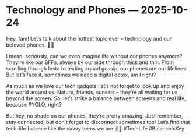 # Technology and Phones — 2025-10-24

Hey, fam! Let’s talk about the hottest topic ever – technology and our beloved phones. 📱💥

I mean, seriously, can we even imagine life without our phones anymore? They’re like our BFFs, always by our side through thick and thin. From scrolling through Insta to texting squad gossip, our phones are our lifelines. But let’s face it, sometimes we need a digital detox, am I right?

As much as we love our tech gadgets, let’s not forget to look up and enjoy the world around us. Nature, friends, sunsets – they’re all waiting for us beyond the screen. So, let’s strike a balance between screens and real life, because #YOLO, right?

But hey, no shade on our phones, they’re pretty amazing. Just remember, stay connected, but don’t forget to disconnect sometimes too! Let’s find that tech-life balance like the savvy teens we are.✌️📱 #TechLife #BalanceIsKey